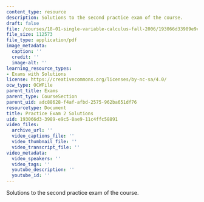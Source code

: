 ```yaml
---
content_type: resource
description: Solutions to the second practice exam of the course.
draft: false
file: /courses/18-01-single-variable-calculus-fall-2006/193066d33989e9c58ae911c4ffc58891_prexam2bsol.pdf
file_size: 112573
file_type: application/pdf
image_metadata:
  caption: ''
  credit: ''
  image-alt: ''
learning_resource_types:
- Exams with Solutions
license: https://creativecommons.org/licenses/by-nc-sa/4.0/
ocw_type: OCWFile
parent_title: Exams
parent_type: CourseSection
parent_uid: adc88628-f4af-afbd-2575-962ba651df76
resourcetype: Document
title: Practice Exam 2 Solutions
uid: 193066d3-3989-e9c5-8ae9-11c4ffc58891
video_files:
  archive_url: ''
  video_captions_file: ''
  video_thumbnail_file: ''
  video_transcript_file: ''
video_metadata:
  video_speakers: ''
  video_tags: ''
  youtube_description: ''
  youtube_id: ''
---
```

Solutions to the second practice exam of the course.